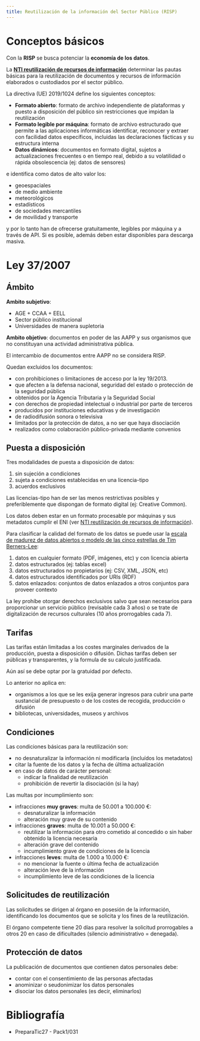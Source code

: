```yaml
---
title: Reutilización de la información del Sector Público (RISP)
---
```


# Conceptos básicos

Con la **RISP** se busca potenciar la **economía de los datos**.

La **[NTI reutilización de recursos de información]({filename}04-ENI.md#reutilizacion-de-recursos-de-informacion)**
determinar las pautas básicas para la reutilización de documentos y recursos de
información elaborados o custodiados por el sector público.

La directiva (UE) 2019/1024 define los siguientes conceptos:

* **Formato abierto**: formato de archivo independiente de plataformas y puesto
a disposición del público sin restricciones que impidan la reutilización
* **Formato legible por máquina**: formato de archivo estructurado que permite
a las aplicaciones informáticas identificar, reconocer y extraer con facilidad
datos específicos, incluidas las declaraciones fácticas y su estructura interna
* **Datos dinámicos**: documentos en formato digital, sujetos a actualizaciones
frecuentes o en tiempo real, debido a su volatilidad o rápida obsolescencia
(ej: datos de sensores)

e identifica como datos de alto valor los:

* geoespaciales
* de medio ambiente
* meteorológicos
* estadísticos
* de sociedades mercantiles
* de movilidad y transporte

y por lo tanto han de ofrecerse gratuitamente, legibles por máquina y a través
de API. Si es posible, además deben estar disponibles para descarga masiva.

# Ley 37/2007

## Ámbito

**Ambito subjetivo**:

* AGE + CCAA + EELL
* Sector público institucional
* Universidades de manera supletoria

**Ambito objetivo**: documentos en poder de las AAPP y sus organismos
que no constituyan una actividad administrativa pública.

El intercambio de documentos entre AAPP no se considera RISP.

Quedan excluidos los documentos:

* con prohibiciones o limitaciones de acceso por la ley 19/2013.
* que afecten a la defensa nacional, seguridad del estado o protección
de la seguridad pública
* obtenidos por la Agencia Tributaria y la Seguridad Social
* con derechos de propiedad intelectual o industrial por parte de terceros
* producidos por instituciones educativas y de investigación
* de radiodifusión sonora o televisiva
* limitados por la protección de datos, a no ser que haya disociación
* realizados como colaboración público-privada mediante convenios

## Puesta a disposición

Tres modalidades de puesta a disposición de datos:

1. sin sujeción a condiciones
2. sujeta a condiciones establecidas en una licencia-tipo
3. acuerdos exclusivos

Las licencias-tipo han de ser las menos restrictivas posibles y preferiblemente
que dispongan de formato digital (ej: Creative Common).

Los datos deben estar en un formato procesable por máquinas y sus metadatos
cumplir el ENI (ver [NTI reutilización de recursos de información]({filename}04-ENI.md#reutilizacion-de-recursos-de-informacion)).

Para clasificar la calidad del formato de los datos se puede usar la
[escala de madurez de datos abiertos o modelo de las cinco estrellas de Tim Berners-Lee](https://datos.gob.es/es/noticia/cual-es-el-nivel-de-madurez-de-los-datos-abiertos-en-espana):

1. datos en cualquier formato (PDF, imágenes, etc) y con licencia abierta
2. datos estructurados (ej: tablas excel)
3. datos estructurados no propietarios (ej: CSV, XML, JSON, etc)
4. datos estructurados identificados por URIs (RDF)
5. datos enlazados: conjuntos de datos enlazados a otros conjuntos para proveer contexto

La ley prohíbe otorgar derechos exclusivos salvo que sean necesarios para proporcionar
un servicio público (revisable cada 3 años) o se trate de digitalización de recursos culturales
(10 años prorrogables cada 7).

## Tarifas

Las tarifas están limitadas a los costes marginales derivados de la producción,
puesta a disposición o difusión. Dichas tarifas deben ser públicas y transparentes,
y la formula de su calculo justificada.

Aún así se debe optar por la gratuidad por defecto.

Lo anterior no aplica en:

* organismos a los que se les exija generar ingresos para cubrir una parte
sustancial de presupuesto o de los costes de recogida, producción o difusión
* bibliotecas, universidades, museos y archivos

## Condiciones

Las condiciones básicas para la reutilización son:

* no desnaturalizar la información ni modificarla (incluídos los metadatos)
* citar la fuente de los datos y la fecha de última actualización
* en caso de datos de carácter personal:
    * indicar la finalidad de reutilización
    * prohibición de revertir la disociación (si la hay)

Las multas por incumplimiento son:

* infracciones **muy graves**: multa de 50.001 a 100.000 €:
    * desnaturalizar la información
    * alteración muy grave de su contenido
* infracciones **graves**: multa de 10.001 a 50.000 €:
    * reutilizar la información para otro cometido al concedido o sin haber obtenido la licencia necesaria
    * alteración grave del contenido
    * incumplimiento grave de condiciones de la licencia
* infracciones **leves**: multa de 1.000 a 10.000 €:
    * no mencionar la fuente o última fecha de actualización
    * alteración leve de la información
    * incumplimiento leve de las condiciones de la licencia

## Solicitudes de reutilización

Las solicitudes se dirigen al órgano en posesión de la información, identificando
los documentos que se solicita y los fines de la reutilización.

El órgano competente tiene 20 días para resolver la solicitud prorrogables a otros
20 en caso de dificultades (silencio administrativo = denegada).

## Protección de datos

La publicación de documentos que contienen datos personales debe:

* contar con el consentimiento de las personas afectadas
* anominizar o seudonimizar los datos personales
* disociar los datos personales (es decir, eliminarlos)

# Bibliografía

* PreparaTic27 - Pack1/031

